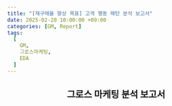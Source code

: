 ```yaml
---
title: "[재구매율 향상 목표] 고객 행동 패턴 분석 보고서"
date: 2025-02-20 10:00:00 +09:00
categories: [GM, Report]
tags:
  [
    GM,
    그로스마케팅,
    EDA
  ]
---
```


## **<center>그로스 마케팅 분석 보고서</center>**
